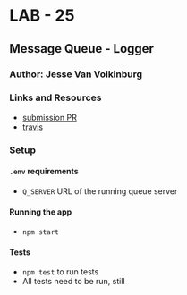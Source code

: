 # LAB - 25

## Message Queue - Logger

### Author: Jesse Van Volkinburg

### Links and Resources
* [submission PR](https://github.com/401-advanced-javascript-jv/19-logger/pull/1)
* [travis](https://travis-ci.com/401-advanced-javascript-jv/19-logger)

### Setup
#### `.env` requirements
- `Q_SERVER` URL of the running queue server

#### Running the app
* `npm start`
  
#### Tests
* `npm test` to run tests
* All tests need to be run, still

